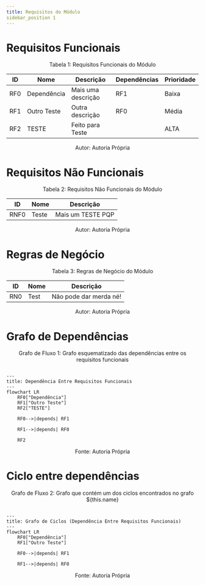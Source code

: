 ```yaml
---
title: Requisitos do Módulo
sidebar_position 1
---
```

# Requisitos Funcionais
<div align="center">
Tabela 1: Requisitos Funcionais do Módulo

|ID|Nome|Descrição|Dependências|Prioridade|
|-|-|-|-|-|
|RF0|Dependência|Mais uma descrição|RF1|Baixa|
|RF1|Outro Teste|Outra descrição|RF0|Média|
|RF2|TESTE|Feito para Teste||ALTA|

Autor: Autoria Própria
</div>

# Requisitos Não Funcionais
<div align="center">
Tabela 2: Requisitos Não Funcionais do Módulo

|ID|Nome|Descrição|
|-|-|-|
|RNF0|Teste|Mais um TESTE PQP|

Autor: Autoria Própria
</div>

# Regras de Negócio
<div align="center">
Tabela 3: Regras de Negócio do Módulo

|ID|Nome|Descrição|
|-|-|-|
|RN0|Test|Não pode dar merda né!|

Autor: Autoria Própria
</div>

# Grafo de Dependências
<div align="center">
Grafo de Fluxo 1: Grafo esquematizado das dependências entre os requisitos funcionais
</div>

```mermaid

---
title: Dependência Entre Requisitos Funcionais
---
flowchart LR
	RF0["Dependência"]
	RF1["Outro Teste"]
	RF2["TESTE"]

	RF0-->|depends| RF1

	RF1-->|depends| RF0

	RF2

```

<div align="center">
Fonte: Autoria Própria
</div>

# Ciclo entre dependências
<div align="center">
Grafo de Fluxo 2: Grafo que contém um dos ciclos encontrados no grafo ${this.name}
</div>

```mermaid

---
title: Grafo de Ciclos (Dependência Entre Requisitos Funcionais)
---
flowchart LR
	RF0["Dependência"]
	RF1["Outro Teste"]

	RF0-->|depends| RF1

	RF1-->|depends| RF0

```

<div align="center">
Fonte: Autoria Própria
</div>
